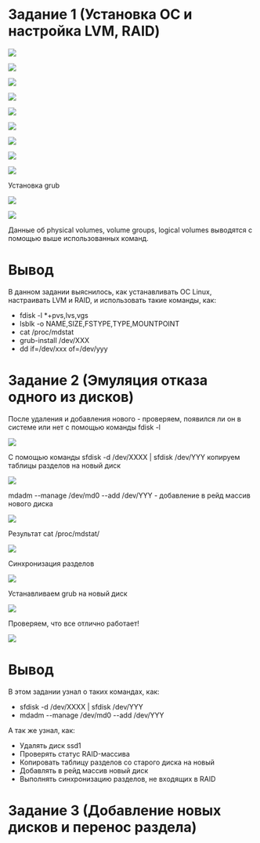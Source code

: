 ﻿# Задание 1 (Установка ОС и настройка LVM, RAID)


![](screenshots/firstTask/1.png)

![](screenshots/firstTask/2.png)

![](screenshots/firstTask/3.png)

![](screenshots/firstTask/4.png)

![](screenshots/firstTask/5.png)

![](screenshots/firstTask/6.png)

![](screenshots/firstTask/7.png)

![](screenshots/firstTask/8.png)

![](screenshots/firstTask/9.png)


Установка grub

![](screenshots/firstTask/10.JPG)

![](screenshots/firstTask/11.JPG)

Данные об physical volumes, volume groups, logical volumes выводятся с помощью выше использованных команд.

# Вывод

В данном задании выяснилось, как устанавливать OC Linux, настраивать LVM и RAID, и использовать такие команды, как:

* fdisk -l *+pvs,lvs,vgs
* lsblk -o NAME,SIZE,FSTYPE,TYPE,MOUNTPOINT
* cat /proc/mdstat
* grub-install /dev/XXX
* dd if=/dev/xxx of=/dev/yyy

# Задание 2 (Эмуляция отказа  одного из дисков)

После удаления и добавления нового - проверяем, появился ли он в системе или нет с помощью команды fdisk -l

![](screenshots/secondTask/1.png)

С помощью команды sfdisk -d /dev/XXXX | sfdisk /dev/YYY копируем таблицы разделов на новый диск

![](screenshots/secondTask/2.JPG)

mdadm --manage /dev/md0 --add /dev/YYY - добавление в рейд массив нового диска

![](screenshots/secondTask/3.JPG)

Результат cat /proc/mdstat/

![](screenshots/secondTask/4.JPG)

Синхронизация разделов

![](screenshots/secondTask/5.JPG)

Устанавливаем grub на новый диск

![](screenshots/secondTask/7.png)

Проверяем, что все отлично работает!

![](screenshots/secondTask/6.png)


# Вывод

В этом задании узнал о таких командах, как:

* sfdisk -d /dev/XXXX | sfdisk /dev/YYY
* mdadm --manage /dev/md0 --add /dev/YYY

А так же узнал, как:

* Удалять диск ssd1
* Проверять статус RAID-массива
* Копировать таблицу разделов со старого диска на новый
* Добавлять в рейд массив новый диск
* Выполнять синхронизацию разделов, не входящих в RAID


# Задание 3 (Добавление новых дисков и перенос раздела)



